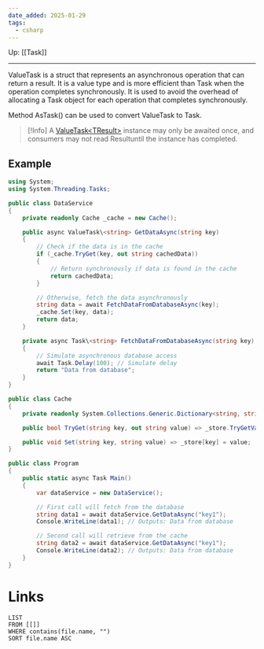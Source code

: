 ```yaml
---
date_added: 2025-01-29
tags:
  - csharp
---
```

Up: [[Task]]
___
 ValueTask is a struct that represents an asynchronous operation that can return a result. It is a value type and is more efficient than Task when the operation completes synchronously. It is used to avoid the overhead of allocating a Task object for each operation that completes synchronously.
 
 Method AsTask() can be used to convert ValueTask to Task.

>[!Info]
> A [ValueTask\<TResult>](https://learn.microsoft.com/en-us/dotnet/api/system.threading.tasks.valuetask-1?view=net-9.0) instance may only be awaited once, and consumers may not read Resultuntil the instance has completed.

## Example

```cs
using System;
using System.Threading.Tasks;

public class DataService
{
    private readonly Cache _cache = new Cache();

    public async ValueTask\<string> GetDataAsync(string key)
    {
        // Check if the data is in the cache
        if (_cache.TryGet(key, out string cachedData))
        {
            // Return synchronously if data is found in the cache
            return cachedData;
        }

        // Otherwise, fetch the data asynchronously
        string data = await FetchDataFromDatabaseAsync(key);
        _cache.Set(key, data);
        return data;
    }

    private async Task\<string> FetchDataFromDatabaseAsync(string key)
    {
        // Simulate asynchronous database access
        await Task.Delay(100); // Simulate delay
        return "Data from database";
    }
}

public class Cache
{
    private readonly System.Collections.Generic.Dictionary<string, string> _store = new();

    public bool TryGet(string key, out string value) => _store.TryGetValue(key, out value);

    public void Set(string key, string value) => _store[key] = value;
}

public class Program
{
    public static async Task Main()
    {
        var dataService = new DataService();

        // First call will fetch from the database
        string data1 = await dataService.GetDataAsync("key1");
        Console.WriteLine(data1); // Outputs: Data from database

        // Second call will retrieve from the cache
        string data2 = await dataService.GetDataAsync("key1");
        Console.WriteLine(data2); // Outputs: Data from database
    }
}
```


# Links
```dataview
LIST
FROM [[]]
WHERE contains(file.name, "")
SORT file.name ASC
```
